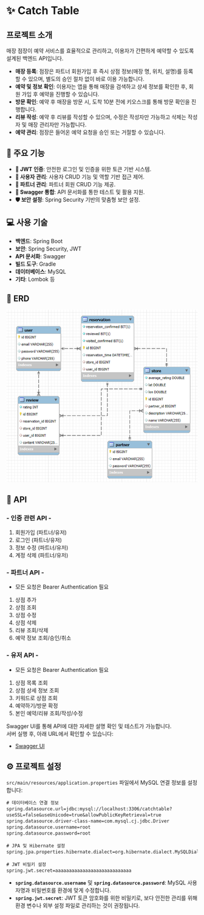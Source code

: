 # ✨ Catch Table

## **프로젝트 소개**
매장 점장이 예약 서비스를 효율적으로 관리하고, 이용자가 간편하게 예약할 수 있도록 설계된 백엔드 API입니다.

- **매장 등록**: 점장은 파트너 회원가입 후 즉시 상점 정보(매장 명, 위치, 설명)를 등록할 수 있으며, 별도의 승인 절차 없이 바로 이용 가능합니다.
- **예약 및 정보 확인**: 이용자는 앱을 통해 매장을 검색하고 상세 정보를 확인한 후, 회원 가입 후 예약을 진행할 수 있습니다.
- **방문 확인**: 예약 후 매장을 방문 시, 도착 10분 전에 키오스크를 통해 방문 확인을 진행합니다.
- **리뷰 작성**: 예약 후 리뷰를 작성할 수 있으며, 수정은 작성자만 가능하고 삭제는 작성자 및 매장 관리자만 가능합니다.
- **예약 관리**: 점장은 들어온 예약 요청을 승인 또는 거절할 수 있습니다.

## **🔧 주요 기능**
- **🔐 JWT 인증**: 안전한 로그인 및 인증을 위한 토큰 기반 시스템.
- **👤 사용자 관리**: 사용자 CRUD 기능 및 역할 기반 접근 제어.
- **🤝 파트너 관리**: 파트너 회원 CRUD 기능 제공.
- **📄 Swagger 통합**: API 문서화를 통한 테스트 및 활용 지원.
- **🛡️ 보안 설정**: Spring Security 기반의 맞춤형 보안 설정.

## **💻 사용 기술**
- **백엔드**: Spring Boot
- **보안**: Spring Security, JWT
- **API 문서화**: Swagger
- **빌드 도구**: Gradle
- **데이터베이스**: MySQL
- **기타**: Lombok 등

## **📃 ERD**
![ERD](erd.png)

## **📌 API**

### - 인증 관련 API - ###
1. 회원가입 (파트너/유저)
2. 로그인 (파트너/유저)
3. 정보 수정 (파트너/유저)
4. 계정 삭제 (파트너/유저)

### - 파트너 API - ###
* 모든 요청은 Bearer Authentication 필요
1. 상점 추가
2. 상점 조회
3. 상점 수정
4. 상점 삭제
5. 리뷰 조회/삭제
6. 예약 정보 조회/승인/취소

### - 유저 API - ###
* 모든 요청은 Bearer Authentication 필요
1. 상점 목록 조회
2. 상점 상세 정보 조회
3. 키워드로 상점 조회
4. 예약하기/방문 확정
5. 본인 예약/리뷰 조회/작성/수정

Swagger UI를 통해 API에 대한 자세한 설명 확인 및 테스트가 가능합니다.  
서버 실행 후, 아래 URL에서 확인할 수 있습니다:
- [Swagger UI](http://localhost:8080/swagger-ui.html)

## **⚙️ 프로젝트 설정**

`src/main/resources/application.properties` 파일에서 MySQL 연결 정보를 설정합니다:

```properties
# 데이터베이스 연결 정보
spring.datasource.url=jdbc:mysql://localhost:3306/catchtable?useSSL=false&useUnicode=true&allowPublicKeyRetrieval=true
spring.datasource.driver-class-name=com.mysql.cj.jdbc.Driver
spring.datasource.username=root
spring.datasource.password=root

# JPA 및 Hibernate 설정
spring.jpa.properties.hibernate.dialect=org.hibernate.dialect.MySQLDialect

# JWT 비밀키 설정
spring.jwt.secret=aaaaaaaaaaaaaaaaaaaaaaaaaaaa
```

- **`spring.datasource.username`** 및 **`spring.datasource.password`**: MySQL 사용자명과 비밀번호를 환경에 맞게 수정합니다.
- **`spring.jwt.secret`**: JWT 토큰 암호화를 위한 비밀키로, 보다 안전한 관리를 위해 환경 변수나 외부 설정 파일로 관리하는 것이 권장됩니다.
